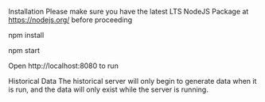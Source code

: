 Installation
Please make sure you have the latest LTS NodeJS Package at https://nodejs.org/ before proceeding

npm install

npm start

Open http://localhost:8080 to run

Historical Data
The historical server will only begin to generate data when it is run, and the data will only exist while the server is running.